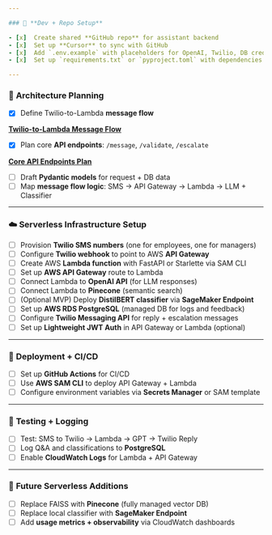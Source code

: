 ```yaml
---

### 🧰 **Dev + Repo Setup**

- [x]  Create shared **GitHub repo** for assistant backend
- [x]  Set up **Cursor** to sync with GitHub
- [x]  Add `.env.example` with placeholders for OpenAI, Twilio, DB creds
- [x]  Set up `requirements.txt` or `pyproject.toml` with dependencies

---
```


### 🧠 **Architecture Planning**

- [x]  Define Twilio-to-Lambda **message flow**

[**Twilio-to-Lambda Message Flow**](https://www.notion.so/Twilio-to-Lambda-Message-Flow-1e4a55fc449e8043beaac8fe998e7615?pvs=21)

- [x]  Plan core **API endpoints**: `/message`, `/validate`, `/escalate`

[**Core API Endpoints Plan**](https://www.notion.so/Core-API-Endpoints-Plan-1e4a55fc449e80a4a6d1f7eb3d624cd9?pvs=21)

- [ ]  Draft **Pydantic models** for request + DB data
- [ ]  Map **message flow logic**: SMS → API Gateway → Lambda → LLM + Classifier

---

### ☁️ **Serverless Infrastructure Setup**

- [ ]  Provision **Twilio SMS numbers** (one for employees, one for managers)
- [ ]  Configure **Twilio webhook** to point to AWS **API Gateway**
- [ ]  Create AWS **Lambda function** with FastAPI or Starlette via SAM CLI
- [ ]  Set up **AWS API Gateway** route to Lambda
- [ ]  Connect Lambda to **OpenAI API** (for LLM responses)
- [ ]  Connect Lambda to **Pinecone** (semantic search)
- [ ]  (Optional MVP) Deploy **DistilBERT classifier** via **SageMaker Endpoint**
- [ ]  Set up **AWS RDS PostgreSQL** (managed DB for logs and feedback)
- [ ]  Configure **Twilio Messaging API** for reply + escalation messages
- [ ]  Set up **Lightweight JWT Auth** in API Gateway or Lambda (optional)

---

### 🚀 **Deployment + CI/CD**

- [ ]  Set up **GitHub Actions** for CI/CD
- [ ]  Use **AWS SAM CLI** to deploy API Gateway + Lambda
- [ ]  Configure environment variables via **Secrets Manager** or SAM template

---

### 🧪 **Testing + Logging**

- [ ]  Test: SMS to Twilio → Lambda → GPT → Twilio Reply
- [ ]  Log Q&A and classifications to **PostgreSQL**
- [ ]  Enable **CloudWatch Logs** for Lambda + API Gateway

---

### 🔮 **Future Serverless Additions**

- [ ]  Replace FAISS with **Pinecone** (fully managed vector DB)
- [ ]  Replace local classifier with **SageMaker Endpoint**
- [ ]  Add **usage metrics + observability** via CloudWatch dashboards